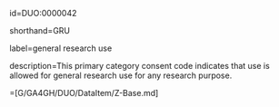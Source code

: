 id=DUO:0000042

shorthand=GRU

label=general research use

description=This primary category consent code indicates that use is allowed for general research use for any research purpose.

=[G/GA4GH/DUO/DataItem/Z-Base.md]

